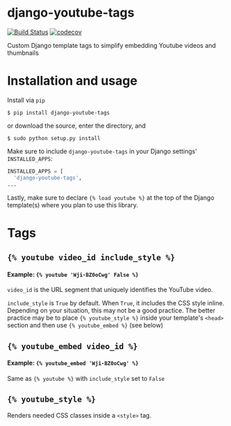 # django-youtube-tags  

[![Build Status](https://travis-ci.org/life-in-messiah/django-youtube-tags.svg?branch=master)](https://travis-ci.org/life-in-messiah/django-youtube-tags) [![codecov](https://codecov.io/gh/life-in-messiah/django-youtube-tags/branch/master/graph/badge.svg)](https://codecov.io/gh/life-in-messiah/django-youtube-tags)  

Custom Django template tags to simplify embedding Youtube videos and thumbnails

# Installation and usage
Install via `pip`
```
$ pip install django-youtube-tags
```
or download the source, enter the directory, and
```
$ sudo python setup.py install
```

Make sure to include `django-youtube-tags` in your Django settings' `INSTALLED_APPS`:
```python
INSTALLED_APPS = [
  'django-youtube-tags',
...
```

Lastly, make sure to declare `{% load youtube %}` at the top of the Django template(s) where you plan to use this library.

# Tags
## `{% youtube video_id include_style %}`
#### Example: `{% youtube 'Wji-BZ0oCwg' False %}`
`video_id` is the URL segment that uniquely identifies the YouTube video.  

`include_style` is `True` by default.  When `True`, it includes the CSS style inline.  Depending on your situation, this may not be a good practice.  The better practice may be to place `{% youtube_style %}` inside your template's `<head>` section and then use `{% youtube_embed %}` (see below)

## `{% youtube_embed video_id %}`
#### Example: `{% youtube_embed 'Wji-BZ0oCwg' %}`
Same as `{% youtube %}` with `include_style` set to `False`

## `{% youtube_style %}`
Renders needed CSS classes inside a `<style>` tag.
